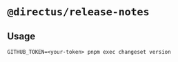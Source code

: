# `@directus/release-notes`

## Usage

```
GITHUB_TOKEN=<your-token> pnpm exec changeset version
```
